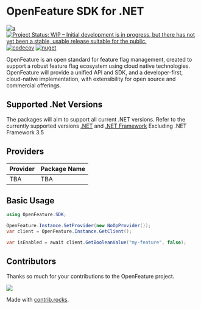 # OpenFeature SDK for .NET

[![a](https://img.shields.io/badge/slack-%40cncf%2Fopenfeature-brightgreen?style=flat&logo=slack)](https://cloud-native.slack.com/archives/C0344AANLA1)
[![Project Status: WIP – Initial development is in progress, but there has not yet been a stable, usable release suitable for the public.](https://www.repostatus.org/badges/latest/wip.svg)]()
[![codecov](https://codecov.io/gh/open-feature/dotnet-sdk/branch/main/graph/badge.svg?token=MONAVJBXUJ)](https://codecov.io/gh/open-feature/dotnet-sdk)
[![nuget](https://img.shields.io/nuget/vpre/OpenFeature)](https://www.nuget.org/packages/OpenFeature)

OpenFeature is an open standard for feature flag management, created to support a robust feature flag ecosystem using cloud native technologies. OpenFeature will provide a unified API and SDK, and a developer-first, cloud-native implementation, with extensibility for open source and commercial offerings.

## Supported .Net Versions

The packages will aim to support all current .NET versions. Refer to the currently supported versions [.NET](https://dotnet.microsoft.com/download/dotnet) and [.NET Framework](https://dotnet.microsoft.com/download/dotnet-framework) Excluding .NET Framework 3.5

## Providers

| Provider    | Package Name |
| ----------- | ----------- |
| TBA | TBA       |

## Basic Usage

```csharp
using OpenFeature.SDK;

OpenFeature.Instance.SetProvider(new NoOpProvider());
var client = OpenFeature.Instance.GetClient();

var isEnabled = await client.GetBooleanValue("my-feature", false);
```

## Contributors

Thanks so much for your contributions to the OpenFeature project.

<a href="https://github.com/open-feature/dotnet-sdk/graphs/contributors">
  <img src="https://contrib.rocks/image?repo=open-feature/dotnet-sdk" />
</a>

Made with [contrib.rocks](https://contrib.rocks).
